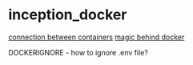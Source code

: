 # inception_docker
[connection between containers](https://www.tutorialworks.com/container-networking/)
[magic behind docker](https://www.youtube.com/watch?v=-YnMr1lj4Z8&t=368s)

DOCKERIGNORE - how to ignore .env file?